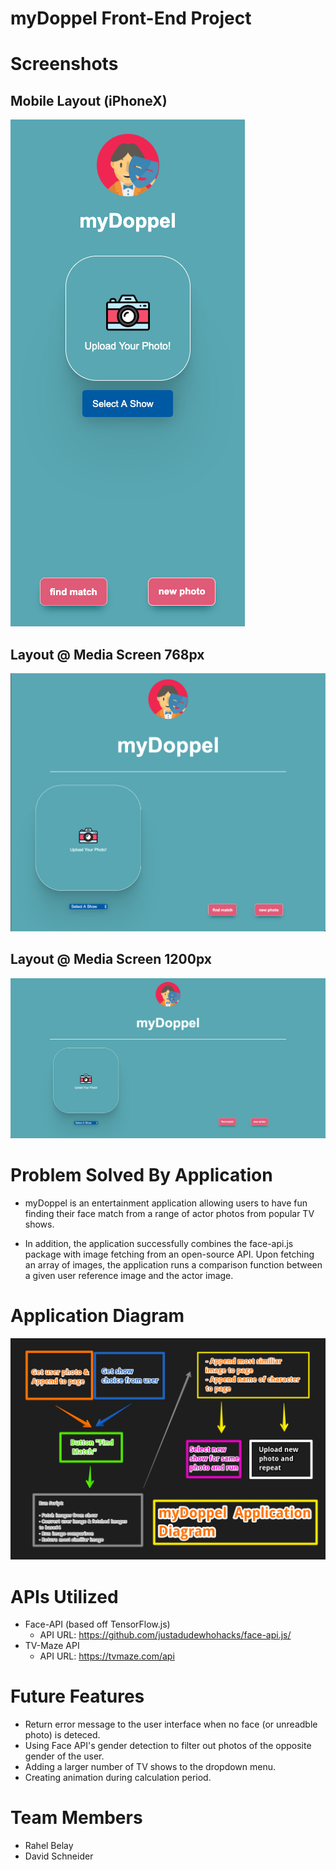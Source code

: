 # myDoppel Front-End Project

# Screenshots

## Mobile Layout (iPhoneX)

![Mobile Layout](/images/MobileLayout.png)

## Layout @ Media Screen 768px

![Layout Screenshot](/images/Layout768.png)

## Layout @ Media Screen 1200px

![Layout Screenshot](/images/Layout1200.png)

# Problem Solved By Application

* myDoppel is an entertainment application allowing users to have fun finding their face match from a range of actor photos from popular TV shows.

* In addition, the application successfully combines the face-api.js package with image fetching from an open-source API. Upon fetching an array of images, the application runs a comparison function between a given user reference image and the actor image.

# Application Diagram

![App Diagram](/images/myDoppelDiagram.png)

# APIs Utilized

* Face-API (based off TensorFlow.js)
    * API URL: https://github.com/justadudewhohacks/face-api.js/
* TV-Maze API
    * API URL: https://tvmaze.com/api

# Future Features

* Return error message to the user interface when no face (or unreadble photo) is deteced.
* Using Face API's gender detection to filter out photos of the opposite gender of the user.
* Adding a larger number of TV shows to the dropdown menu.
* Creating animation during calculation period.

# Team Members

* Rahel Belay
* David Schneider






